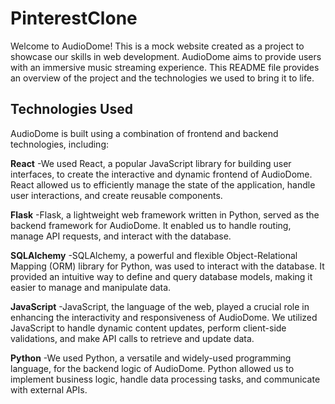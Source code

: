 # PinterestClone

Welcome to AudioDome! This is a mock website created as a project to showcase our skills in web development. AudioDome aims to provide users with an immersive music streaming experience. This README file provides an overview of the project and the technologies we used to bring it to life.

## Technologies Used

AudioDome is built using a combination of frontend and backend technologies, including:

**React**
-We used React, a popular JavaScript library for building user interfaces, to create the interactive and dynamic frontend of AudioDome. React allowed us to efficiently manage the state of the application, handle user interactions, and create reusable components.
 
**Flask**
-Flask, a lightweight web framework written in Python, served as the backend framework for AudioDome. It enabled us to handle routing, manage API requests, and interact with the database.

**SQLAlchemy**
-SQLAlchemy, a powerful and flexible Object-Relational Mapping (ORM) library for Python, was used to interact with the database. It provided an intuitive way to define and query database models, making it easier to manage and manipulate data.

**JavaScript**
-JavaScript, the language of the web, played a crucial role in enhancing the interactivity and responsiveness of AudioDome. We utilized JavaScript to handle dynamic content updates, perform client-side validations, and make API calls to retrieve and update data.

**Python**
-We used Python, a versatile and widely-used programming language, for the backend logic of AudioDome. Python allowed us to implement business logic, handle data processing tasks, and communicate with external APIs.
